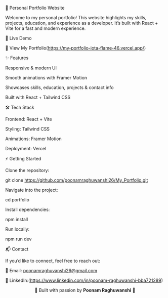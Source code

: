 🌟 Personal Portfolio Website

Welcome to my personal portfolio!
This website highlights my skills, projects, education, and experience as a developer.
It’s built with React + Vite for a fast and modern experience.

🚀 Live Demo

🔗 View My Portfolio(https://my-portfolio-iota-flame-46.vercel.app/)

✨ Features

Responsive & modern UI

Smooth animations with Framer Motion

Showcases skills, education, projects & contact info

Built with React + Tailwind CSS

🛠️ Tech Stack

Frontend: React + Vite

Styling: Tailwind CSS

Animations: Framer Motion

Deployment: Vercel

⚡ Getting Started

Clone the repository:

git clone https://github.com/poonamraghuwanshi26/My_Portfolio.git


Navigate into the project:

cd portfolio


Install dependencies:

npm install


Run locally:

npm run dev

📬 Contact

If you’d like to connect, feel free to reach out:

📧 Email: poonamraghuvanshi26@gmail.com

💼 LinkedIn:(https://www.linkedin.com/in/poonam-raghuwanshi-bba721289)

<div align="center">💙 Built with passion by <b>Poonam Raghuwanshi</b> 💙</div>

